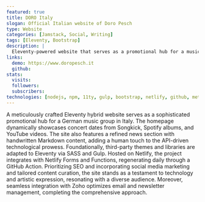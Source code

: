 ```yaml
---
featured: true
title: DORO Italy
slogan: Official Italian website of Doro Pesch
type: Website
categories: [Jamstack, Social, Writing]
tags: [Eleventy, Bootstrap]
description: |
  Eleventy-powered website that serves as a promotional hub for a music group, blending API-driven prowess with handwritten content.
links:
  demo: https://www.doropesch.it
  github:
stats:
  visits:
  followers:
  subscribers:
technologies: [nodejs, npm, 11ty, gulp, bootstrap, netlify, github, meta, html, css, sass, javascript, cloud9, nunjucks, linktree, youtube, wikipedia, spotify, discogs, songkick, genius, markdown, iubenda]
---
```

A meticulously crafted Eleventy hybrid website serves as a sophisticated promotional hub for a German music group in Italy. The homepage dynamically showcases concert dates from Songkick, Spotify albums, and YouTube videos. The site also features a refined news section with handwritten Markdown content, adding a human touch to the API-driven technological prowess. Foundationally, third-party themes and libraries are adapted to Eleventy via SASS and Gulp. Hosted on Netlify, the project integrates with Netlify Forms and Functions, regenerating daily through a GitHub Action. Prioritizing SEO and incorporating social media marketing and tailored content curation, the site stands as a testament to technology and artistic expression, resonating with a diverse audience. Moreover, seamless integration with Zoho optimizes email and newsletter management, completing the comprehensive approach.
